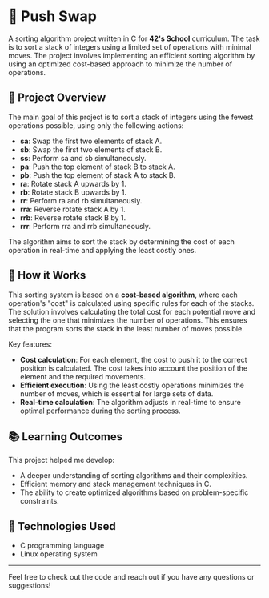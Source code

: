 # 🧠 **Push Swap**

A sorting algorithm project written in C for **42's School** curriculum. The task is to sort a stack of integers using a limited set of operations with minimal moves. The project involves implementing an efficient sorting algorithm by using an optimized cost-based approach to minimize the number of operations.

## 🚀 **Project Overview**

The main goal of this project is to sort a stack of integers using the fewest operations possible, using only the following actions:
- **sa**: Swap the first two elements of stack A.
- **sb**: Swap the first two elements of stack B.
- **ss**: Perform sa and sb simultaneously.
- **pa**: Push the top element of stack B to stack A.
- **pb**: Push the top element of stack A to stack B.
- **ra**: Rotate stack A upwards by 1.
- **rb**: Rotate stack B upwards by 1.
- **rr**: Perform ra and rb simultaneously.
- **rra**: Reverse rotate stack A by 1.
- **rrb**: Reverse rotate stack B by 1.
- **rrr**: Perform rra and rrb simultaneously.

The algorithm aims to sort the stack by determining the cost of each operation in real-time and applying the least costly ones.

## 🧩 **How it Works**

This sorting system is based on a **cost-based algorithm**, where each operation's "cost" is calculated using specific rules for each of the stacks. The solution involves calculating the total cost for each potential move and selecting the one that minimizes the number of operations. This ensures that the program sorts the stack in the least number of moves possible.

Key features:
- **Cost calculation**: For each element, the cost to push it to the correct position is calculated. The cost takes into account the position of the element and the required movements.
- **Efficient execution**: Using the least costly operations minimizes the number of moves, which is essential for large sets of data.
- **Real-time calculation**: The algorithm adjusts in real-time to ensure optimal performance during the sorting process.

## 📚 **Learning Outcomes**

This project helped me develop:
- A deeper understanding of sorting algorithms and their complexities.
- Efficient memory and stack management techniques in C.
- The ability to create optimized algorithms based on problem-specific constraints.

## 🔧 **Technologies Used**
- C programming language
- Linux operating system

---

Feel free to check out the code and reach out if you have any questions or suggestions!
